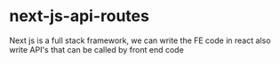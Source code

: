# next-js-api-routes
Next js is a full stack framework, we can write the FE code in react also write API's that can be called by front end code
